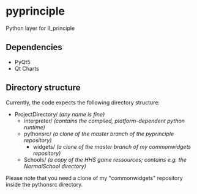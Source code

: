# pyprinciple
Python layer for Il_principle

## Dependencies
* PyQt5
* Qt Charts

## Directory structure
Currently, the code expects the following directory structure:

* ProjectDirectory/  _(any name is fine)_
    * interpreter/  _(contains the compiled, platform-dependent python runtime)_
    * pythonsrc/  _(a clone of the master branch of the pyprinciple repository)_
        * widgets/  _(a clone of the master branch of my commonwidgets repository)_
    * Schools/  _(a copy of the HHS game ressources; contains e.g. the NormalSchool directory)_

Please note that you need a clone of my "commonwidgets" repository inside the pythonsrc directory.


